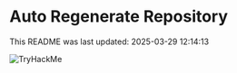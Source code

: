 # Auto Regenerate Repository

This README was last updated: 2025-03-29 12:14:13

 ![TryHackMe](https://tryhackme.com/badge/533634)